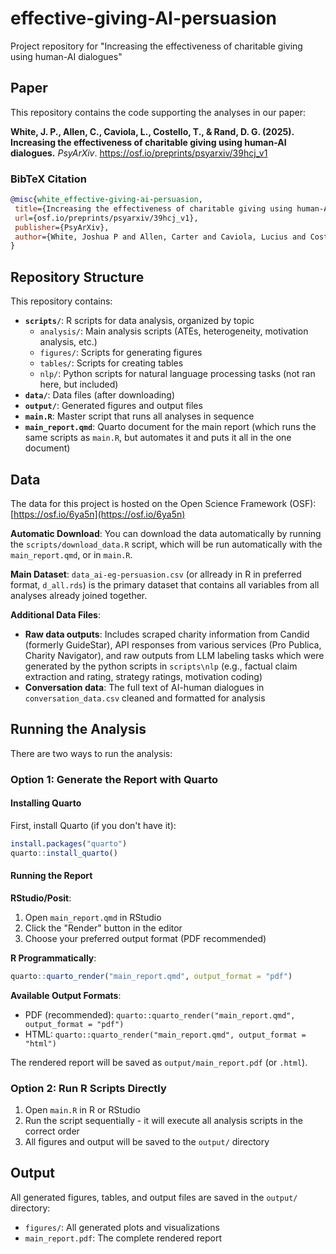 # effective-giving-AI-persuasion

Project repository for "Increasing the effectiveness of charitable giving using human-AI dialogues"

## Paper

This repository contains the code supporting the analyses in our paper:

**White, J. P., Allen, C., Caviola, L., Costello, T., & Rand, D. G. (2025). Increasing the effectiveness of charitable giving using human-AI dialogues.** *PsyArXiv*. https://osf.io/preprints/psyarxiv/39hcj_v1

### BibTeX Citation
```bibtex
@misc{white_effective-giving-ai-persuasion,
 title={Increasing the effectiveness of charitable giving using human-AI dialogues},
 url={osf.io/preprints/psyarxiv/39hcj_v1},
 publisher={PsyArXiv},
 author={White, Joshua P and Allen, Carter and Caviola, Lucius and Costello, Thomas and Rand, David G}
}
```

## Repository Structure

This repository contains:

- **`scripts/`**: R scripts for data analysis, organized by topic
  - `analysis/`: Main analysis scripts (ATEs, heterogeneity, motivation analysis, etc.)
  - `figures/`: Scripts for generating figures
  - `tables/`: Scripts for creating tables
  - `nlp/`: Python scripts for natural language processing tasks (not ran here, but included)
- **`data/`**: Data files (after downloading)
- **`output/`**: Generated figures and output files
- **`main.R`**: Master script that runs all analyses in sequence
- **`main_report.qmd`**: Quarto document for the main report (which runs the same scripts as `main.R`, but automates it and puts it all in the one document)

## Data

The data for this project is hosted on the Open Science Framework (OSF): [https://osf.io/6ya5n](https://osf.io/6ya5n)

**Automatic Download**: You can download the data automatically by running the `scripts/download_data.R` script, which will be run automatically with the `main_report.qmd`, or in `main.R`.

**Main Dataset**: `data_ai-eg-persuasion.csv` (or allready in R in preferred format, `d_all.rds`) is the primary dataset that contains all variables from all analyses already joined together.

**Additional Data Files**:
- **Raw data outputs**: Includes scraped charity information from Candid (formerly GuideStar), API responses from various services (Pro Publica, Charity Navigator), and raw outputs from LLM labeling tasks which were generated by the python scripts in `scripts\nlp` (e.g., factual claim extraction and rating, strategy ratings, motivation coding)
- **Conversation data**: The full text of AI-human dialogues in `conversation_data.csv` cleaned and formatted for analysis

## Running the Analysis

There are two ways to run the analysis:

### Option 1: Generate the Report with Quarto

#### Installing Quarto

First, install Quarto (if you don't have it):

```r
install.packages("quarto")
quarto::install_quarto()
```

#### Running the Report

**RStudio/Posit**:
1. Open `main_report.qmd` in RStudio
2. Click the "Render" button in the editor
3. Choose your preferred output format (PDF recommended)

**R Programmatically**:
```r
quarto::quarto_render("main_report.qmd", output_format = "pdf")
```

**Available Output Formats**:
- PDF (recommended): `quarto::quarto_render("main_report.qmd", output_format = "pdf")`
- HTML: `quarto::quarto_render("main_report.qmd", output_format = "html")`

The rendered report will be saved as `output/main_report.pdf` (or `.html`).

### Option 2: Run R Scripts Directly

1. Open `main.R` in R or RStudio
2. Run the script sequentially - it will execute all analysis scripts in the correct order
3. All figures and output will be saved to the `output/` directory

## Output

All generated figures, tables, and output files are saved in the `output/` directory:
- `figures/`: All generated plots and visualizations
- `main_report.pdf`: The complete rendered report 